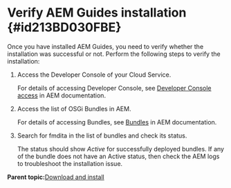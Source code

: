 # Verify AEM Guides installation {#id213BD030FBE}

Once you have installed AEM Guides, you need to verify whether the installation was successful or not. Perform the following steps to verify the installation:

1.  Access the Developer Console of your Cloud Service.

    For details of accessing Developer Console, see [Developer Console access](https://experienceleague.adobe.com/docs/experience-manager-learn/cloud-service/debugging/debugging-aem-as-a-cloud-service/developer-console.html) in AEM documentation.

1.  Access the list of OSGi Bundles in AEM.

    For details of accessing Bundles, see [Bundles](https://experienceleague.adobe.com/docs/experience-manager-learn/cloud-service/debugging/debugging-aem-as-a-cloud-service/developer-console.html?lang=en#bundles) in AEM documentation.

1.  Search for fmdita in the list of bundles and check its status.

    The status should show *Active* for successfully deployed bundles. If any of the bundle does not have an Active status, then check the AEM logs to troubleshoot the installation issue.


**Parent topic:**[Download and install](download-install.md)

